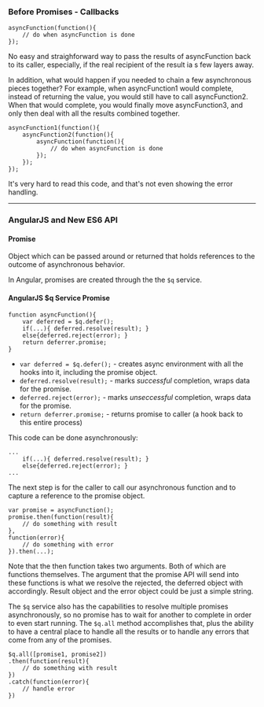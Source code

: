 ### Before Promises - Callbacks
```
asyncFunction(function(){
    // do when asyncFunction is done
});
```
No easy and straighforward way to pass the results of asyncFunction back to its caller, especially, if the real recipient of the result ia s few layers away.

In addition, what would happen if you needed to chain a few asynchronous pieces together? For example, when asyncFunction1 would complete, instead of returning the value, you would still have to call asyncFunction2. When that would complete, you would finally move asyncFunction3, and only then deal with all the results combined together.

```
asyncFunction1(function(){
    asyncFunction2(function(){
        asyncFunction(function(){
            // do when asyncFunction is done
        });
    });
});
```
It's very hard to read this code, and that's not even showing the error handling. 

***
### AngularJS and New ES6 API
#### Promise
Object which can be passed around or returned that holds references to the outcome of asynchronous behavior.

In Angular, promises are created through the the `$q` service.
#### AngularJS $q Service Promise
```
function asyncFunction(){
    var deferred = $q.defer();
    if(...){ deferred.resolve(result); }
    else{deferred.reject(error); }
    return deferrer.promise;
}
```
* `var deferred = $q.defer();` - creates async environment with all the hooks into it, including the promise object.
* `deferred.resolve(result);` - marks _successful_ completion, wraps data for the promise.
* `deferred.reject(error);` - marks _unseccessful_ completion, wraps data for the promise.
* `return deferrer.promise;` - returns promise to caller (a hook back to this entire process)

This code can be done asynchronously: 
```
...
    if(...){ deferred.resolve(result); }
    else{deferred.reject(error); }
...
```
The next step is for the caller to call our asynchronous function and to capture a reference to the promise object. 
```
var promise = asyncFunction();
promise.then(function(result){
    // do something with result
},
function(error){
    // do something with error
}).then(...);
```
Note that the then function takes two arguments. Both of which are functions themselves. The argument that the promise API will send into these functions is what we resolve the rejected, the deferred object with accordingly. Result object and the error object could be just a simple string.

The `$q` service also has the capabilities to resolve multiple promises asynchronously, so no promise has to wait for another to complete in order to even start running. The `$q.all` method accomplishes that, plus the ability to have a central place to handle all the results or to handle any errors that come from any of the promises.
```
$q.all([promise1, promise2])
.then(function(result){
    // do something with result
})
.catch(function(error){
    // handle error
})
```